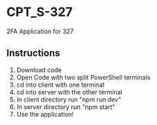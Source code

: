 # CPT_S-327
2FA Application for 327
## Instructions
1. Download code
2. Open Code with two split PowerShell terminals
3. cd into client with one terminal
4. cd into server with the other terminal
5. In client directory run "npm run dev"
6. In server directory run "npm start"
7. Use the application!
